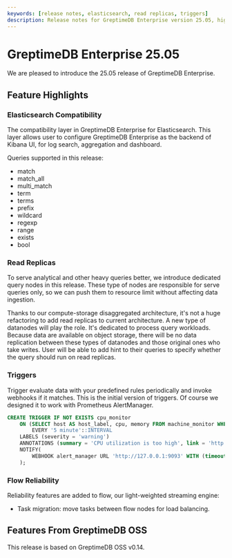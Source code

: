 ```yaml
---
keywords: [release notes, elasticsearch, read replicas, triggers]
description: Release notes for GreptimeDB Enterprise version 25.05, highlighting new features like elasticsearch compatibility, read replicas and triggers.
---
```


# GreptimeDB Enterprise 25.05

We are pleased to introduce the 25.05 release of GreptimeDB Enterprise.

## Feature Highlights

### Elasticsearch Compatibility

The compatibility layer in GreptimeDB Enterprise for Elasticsearch. This layer
allows user to configure GreptimeDB Enterprise as the backend of Kibana UI, for
log search, aggregation and dashboard.

Queries supported in this release:

- match
- match_all
- multi_match
- term
- terms
- prefix
- wildcard
- regexp
- range
- exists
- bool

### Read Replicas

To serve analytical and other heavy queries better, we introduce dedicated query
nodes in this release. These type of nodes are responsible for serve queries
only, so we can push them to resource limit without affecting data ingestion.

Thanks to our compute-storage disaggregated architecture, it's not a huge
refactoring to add read replicas to current architecture. A new type of
datanodes will play the role. It's dedicated to process query workloads. Because
data are available on object storage, there will be no data replication between
these types of datanodes and those original ones who take writes. User will be
able to add hint to their queries to specify whether the query should run on
read replicas.

### Triggers

Trigger evaluate data with your predefined rules periodically and invoke
webhooks if it matches. This is the initial version of triggers. Of course we
designed it to work with Prometheus AlertManager.

```sql
CREATE TRIGGER IF NOT EXISTS cpu_monitor
    ON (SELECT host AS host_label, cpu, memory FROM machine_monitor WHERE cpu > 1 and ts >= now() - '5 minutes'::INTERVAL)
        EVERY '5 minute'::INTERVAL
    LABELS (severity = 'warning')
    ANNOTATIONS (summary = 'CPU utilization is too high', link = 'http://...')
    NOTIFY(
        WEBHOOK alert_manager URL 'http://127.0.0.1:9093' WITH (timeout="1m")
    );
```

### Flow Reliability

Reliability features are added to flow, our light-weighted streaming engine:

- Task migration: move tasks between flow nodes for load balancing.

## Features From GreptimeDB OSS

This release is based on GreptimeDB OSS v0.14.
